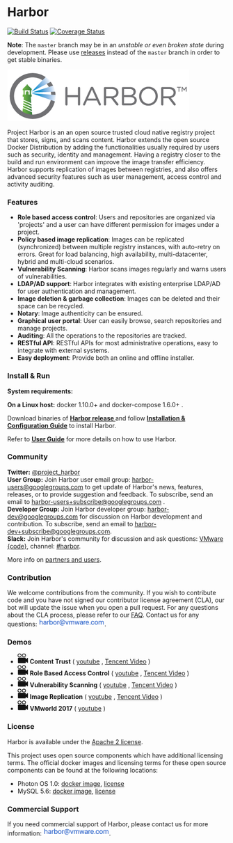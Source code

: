 # Harbor

[![Build Status](https://travis-ci.org/vmware/harbor.svg?branch=master)](https://travis-ci.org/vmware/harbor)
[![Coverage Status](https://coveralls.io/repos/github/vmware/harbor/badge.svg?branch=master)](https://coveralls.io/github/vmware/harbor?branch=master)

**Note**: The `master` branch may be in an *unstable or even broken state* during development.
Please use [releases](https://github.com/vmware/harbor/releases) instead of the `master` branch in order to get stable binaries.

<img alt="Harbor" src="docs/img/harbor_logo.png">

Project Harbor is an an open source trusted cloud native registry project that stores, signs, and scans content. Harbor extends the open source Docker Distribution by adding the functionalities usually required by users such as security, identity and management. Having a registry closer to the build and run environment can improve the image transfer efficiency. Harbor supports replication of images between registries, and also offers advanced security features such as user management, access control and activity auditing.

### Features
* **Role based access control**: Users and repositories are organized via 'projects' and a user can have different permission for images under a project.
* **Policy based image replication**: Images can be replicated (synchronized) between multiple registry instances, with auto-retry on errors. Great for load balancing, high availability, multi-datacenter, hybrid and multi-cloud scenarios.
* **Vulnerability Scanning**: Harbor scans images regularly and warns users of vulnerabilities.
* **LDAP/AD support**: Harbor integrates with existing enterprise LDAP/AD for user authentication and management.
* **Image deletion & garbage collection**: Images can be deleted and their space can be recycled.
* **Notary**: Image authenticity can be ensured.
* **Graphical user portal**: User can easily browse, search repositories and manage projects.
* **Auditing**: All the operations to the repositories are tracked.
* **RESTful API**: RESTful APIs for most administrative operations, easy to integrate with external systems.
* **Easy deployment**: Provide both an online and offline installer.

### Install & Run

**System requirements:**

**On a Linux host:** docker 1.10.0+ and docker-compose 1.6.0+ .

Download binaries of **[Harbor release ](https://github.com/vmware/harbor/releases)** and follow **[Installation & Configuration Guide](docs/installation_guide.md)** to install Harbor.

Refer to **[User Guide](docs/user_guide.md)** for more details on how to use Harbor.

### Community
**Twitter:** [@project_harbor](https://twitter.com/project_harbor)  
**User Group:** Join Harbor user email group: [harbor-users@googlegroups.com](https://groups.google.com/forum/#!forum/harbor-users) to get update of Harbor's news, features, releases, or to provide suggestion and feedback. To subscribe, send an email to [harbor-users+subscribe@googlegroups.com](mailto:harbor-users+subscribe@googlegroups.com) .  
**Developer Group:** Join Harbor developer group: [harbor-dev@googlegroups.com](https://groups.google.com/forum/#!forum/harbor-dev) for discussion on Harbor development and contribution. To subscribe, send an email to [harbor-dev+subscribe@googlegroups.com](mailto:harbor-dev+subscribe@googlegroups.com).  
**Slack:** Join Harbor's community for discussion and ask questions: [VMware {code}](https://code.vmware.com/join/), channel: [#harbor](https://vmwarecode.slack.com/messages/harbor).

More info on [partners and users](partners.md).

### Contribution
We welcome contributions from the community. If you wish to contribute code and you have not signed our contributor license agreement (CLA), our bot will update the issue when you open a pull request. For any questions about the CLA process, please refer to our [FAQ](https://cla.vmware.com/faq). Contact us for any questions: <img alt="email" src="docs/img/harbor_email.png" valigin="middle" height="18"/>.

### Demos
* ![play](docs/img/video.png) **Content Trust** ( [youtube](https://www.youtube.com/watch?v=pPklSTJZY2E) , [Tencent Video](https://v.qq.com/x/page/n0553fzzrnf.html) )
* ![play](docs/img/video.png) **Role Based Access Control** ( [youtube](https://www.youtube.com/watch?v=2ZIu9XTvsC0) , [Tencent Video](https://v.qq.com/x/page/l0553yw19ek.html) )
* ![play](docs/img/video.png) **Vulnerability Scanning** ( [youtube](https://www.youtube.com/watch?v=K4tJ6B2cGR4) , [Tencent Video](https://v.qq.com/x/page/s0553k9692d.html) )
* ![play](docs/img/video.png) **Image Replication** ( [youtube](https://www.youtube.com/watch?v=1NPlzrm5ozE) , [Tencent Video](https://v.qq.com/x/page/a0553wc7fs9.html) )
* ![play](docs/img/video.png) **VMworld 2017** ( [youtube](https://www.youtube.com/watch?v=tI5xMe24fJ4) )

### License
Harbor is available under the [Apache 2 license](LICENSE).

This project uses open source components which have additional licensing terms.  The official docker images and licensing terms for these open source components can be found at the following locations:

* Photon OS 1.0: [docker image](https://hub.docker.com/_/photon/), [license](https://github.com/vmware/photon/blob/master/COPYING)
* MySQL 5.6: [docker image](https://hub.docker.com/_/mysql/), [license](https://github.com/docker-library/mysql/blob/master/LICENSE)

### Commercial Support
If you need commercial support of Harbor, please contact us for more information: <img alt="email" src="docs/img/harbor_email.png" valigin="middle" height="18"/>.
